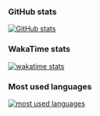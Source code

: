 ### GitHub stats

<div>
  <a href="https://github.com/GeisonJr">
    <img
      alt="GitHub stats"
      title="GitHub stats"
      loading="lazy"
      src="https://stats.geison.dev/api?username=GeisonJr&locale=en&theme=transparent&hide_title=true&text_bold=true&show_icons=true&include_all_commits=true&count_private=true&show=reviews,discussions_started,discussions_answered,prs_merged,prs_merged_percentage"
    />
  </a>
</div>

### WakaTime stats

<div>
  <a href="https://github.com/GeisonJr">
    <img
      alt="wakatime stats"
      title="WakaTime stats"
      loading="lazy"
      src="https://stats.geison.dev/api/wakatime?username=GeisonJr&locale=en&theme=transparent&hide_title=true&layout=compact&langs_count=20&display_format=percent"
    />
  </a>
</div>

### Most used languages

<div>
  <a href="https://github.com/GeisonJr">
    <img
      alt="most used languages"
      title="Most used languages"
      loading="lazy"
      src="https://stats.geison.dev/api/top-langs/?username=GeisonJr&locale=en&theme=transparent&hide_title=true&layout=compact&langs_count=20&size_weight=0.5&count_weight=0.5"
    />
  </a>
</div>
